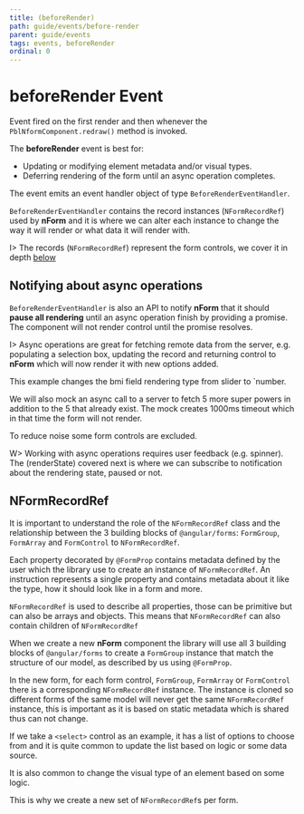```yaml
---
title: (beforeRender)
path: guide/events/before-render
parent: guide/events
tags: events, beforeRender
ordinal: 0
---
```

# beforeRender Event

Event fired on the first render and then whenever the `PblNformComponent.redraw()` method is invoked.

The **beforeRender** event is best for:

- Updating or modifying element metadata and/or visual types.
- Deferring rendering of the form until an async operation completes.

The event emits an event handler object of type `BeforeRenderEventHandler`.

`BeforeRenderEventHandler` contains the record instances (`NFormRecordRef`) used by **nForm** and it is where we can alter each instance to change the way it will render or what data it will render with.

I> The records (`NFormRecordRef`) represent the form controls, we cover it in depth [below](../before-render#nformrecordref)

## Notifying about async operations

`BeforeRenderEventHandler` is also an API to notify **nForm** that it should **pause all rendering** until an async operation
finish by providing a promise. The component will not render control until the promise resolves.

I> Async operations are great for fetching remote data from the server, e.g. populating a selection box, updating the record and
returning control to **nForm** which will now render it with new options added.

<div pbl-example-view="pbl-before-render-example"></div>

This example changes the bmi field rendering type from slider to `number.

We will also mock an async call to a server to fetch 5 more super powers in addition to the 5 that already exist. The mock creates 1000ms timeout which in that time the form will not render.

To reduce noise some form controls are excluded.

W> Working with async operations requires user feedback (e.g. spinner).
The (renderState) covered next is where we can subscribe to notification about the rendering state, paused or not.

## NFormRecordRef

It is important to understand the role of the `NFormRecordRef` class and the relationship between the 3 building blocks of `@angular/forms`: `FormGroup`, `FormArray` and `FormControl` to `NFormRecordRef`.

Each property decorated by `@FormProp` contains metadata defined by the user which the library use to create an instance of `NFormRecordRef`. An instruction represents a single property and contains metadata about it like the type, how it should look like in a form and more.

`NFormRecordRef` is used to describe all properties, those can be primitive but can also be arrays and objects. This means that `NFormRecordRef` can also contain children of `NFormRecordRef`

When we create a new **nForm** component the library will use all 3 building blocks of `@angular/forms` to create a `FormGroup` instance that match the structure of our model, as described by us using `@FormProp`.

In the new form, for each form control, `FormGroup`, `FormArray` or `FormControl` there is a corresponding `NFormRecordRef` instance. The instance is cloned so different forms of the same model will never get the same `NFormRecordRef` instance, this is important as it is based on static metadata which is shared thus can not change.

If we take a `<select>` control as an example, it has a list of options to choose from and it is quite common to update the list based on logic or some data source.

It is also common to change the visual type of an element based on some logic.

This is why we create a new set of `NFormRecordRef`s per form.
